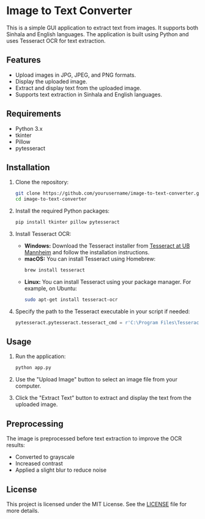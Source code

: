 # Image to Text Converter

This is a simple GUI application to extract text from images. It supports both Sinhala and English languages. The application is built using Python and uses Tesseract OCR for text extraction.

## Features

- Upload images in JPG, JPEG, and PNG formats.
- Display the uploaded image.
- Extract and display text from the uploaded image.
- Supports text extraction in Sinhala and English languages.

## Requirements

- Python 3.x
- tkinter
- Pillow
- pytesseract

## Installation

1. Clone the repository:
    ```bash
    git clone https://github.com/yourusername/image-to-text-converter.git
    cd image-to-text-converter
    ```

2. Install the required Python packages:
    ```bash
    pip install tkinter pillow pytesseract
    ```

3. Install Tesseract OCR:

    - **Windows:** Download the Tesseract installer from [Tesseract at UB Mannheim](https://github.com/UB-Mannheim/tesseract/wiki) and follow the installation instructions.
    - **macOS:** You can install Tesseract using Homebrew:
        ```bash
        brew install tesseract
        ```
    - **Linux:** You can install Tesseract using your package manager. For example, on Ubuntu:
        ```bash
        sudo apt-get install tesseract-ocr
        ```

4. Specify the path to the Tesseract executable in your script if needed:
    ```python
    pytesseract.pytesseract.tesseract_cmd = r'C:\Program Files\Tesseract-OCR\tesseract.exe'
    ```

## Usage

1. Run the application:
    ```bash
    python app.py
    ```

2. Use the "Upload Image" button to select an image file from your computer.
3. Click the "Extract Text" button to extract and display the text from the uploaded image.

## Preprocessing

The image is preprocessed before text extraction to improve the OCR results:
- Converted to grayscale
- Increased contrast
- Applied a slight blur to reduce noise

## License

This project is licensed under the MIT License. See the [LICENSE](LICENSE) file for more details.
